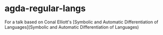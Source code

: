 # agda-regular-langs

For a talk based on Conal Elliott's [Symbolic and Automatic Differentiation of Languages](Symbolic and Automatic Differentiation of Languages)

